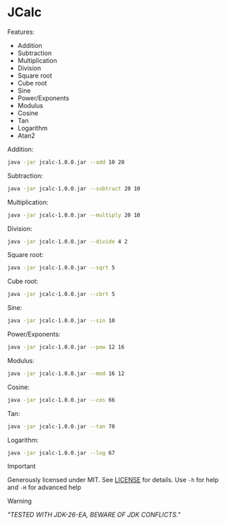 # JCalc

 Features: 
- Addition
- Subtraction
- Multiplication
- Division
- Square root
- Cube root
- Sine
- Power/Exponents
- Modulus
- Cosine
- Tan
- Logarithm
- Atan2

Addition:
```bash
java -jar jcalc-1.0.0.jar --add 10 20
```
Subtraction:
```bash
java -jar jcalc-1.0.0.jar --subtract 20 10
```
Multiplication:
```bash
java -jar jcalc-1.0.0.jar --multiply 20 10
```
Division:
```bash
java -jar jcalc-1.0.0.jar --divide 4 2
```
Square root:
```bash
java -jar jcalc-1.0.0.jar --sqrt 5
```
Cube root:
```bash
java -jar jcalc-1.0.0.jar --cbrt 5
```
Sine:
```bash
java -jar jcalc-1.0.0.jar --sin 10
```
Power/Exponents:
```bash
java -jar jcalc-1.0.0.jar --pow 12 16
```
Modulus:
```bash
java -jar jcalc-1.0.0.jar --mod 16 12
```
Cosine:
```bash
java -jar jcalc-1.0.0.jar --cos 66 
```
Tan:
```bash
java -jar jcalc-1.0.0.jar --tan 78
```
Logarithm:
```bash
java -jar jcalc-1.0.0.jar --log 67
```

> [!IMPORTANT]
> Generously licensed under MIT. See [LICENSE](/docs/LICENSE) for details.
> Use `-h` for help and `-H` for advanced help

> [!WARNING]
> *"TESTED WITH JDK-26-EA, BEWARE OF JDK CONFLICTS."*
